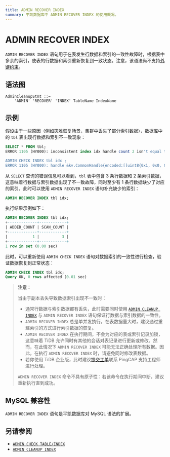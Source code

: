 ```yaml
---
title: ADMIN RECOVER INDEX
summary: 平凯数据库中 ADMIN RECOVER INDEX 的使用概况。
---
```


# ADMIN RECOVER INDEX

`ADMIN RECOVER INDEX` 语句用于在表发生行数据和索引的一致性故障时，根据表中多余的索引，使表的行数据和索引重新恢复到一致状态。注意，该语法尚不支持[外键约束](/foreign-key.md)。

## 语法图

```ebnf+diagram
AdminCleanupStmt ::=
    'ADMIN' 'RECOVER' 'INDEX' TableName IndexName
```

## 示例

假设由于一些原因（例如灾难恢复场景，集群中丢失了部分索引数据），数据库中的 `tbl` 表出现行数据和索引不一致现象：

```sql
SELECT * FROM tbl;
ERROR 1105 (HY000): inconsistent index idx handle count 2 isn't equal to value count 3

ADMIN CHECK INDEX tbl idx ;
ERROR 1105 (HY000): handle &kv.CommonHandle{encoded:[]uint8{0x1, 0x0, 0x0, 0x0, 0x0, 0x0, 0x0, 0x0, 0x0, 0xf8}, colEndOffsets:[]uint16{0xa}}, index:types.Datum{k:0x5, decimal:0x0, length:0x0, i:0, collation:"utf8mb4_bin", b:[]uint8{0x0}, x:interface {}(nil)} != record:<nil>
```

从 `SELECT` 查询的错误信息可以看到，`tbl` 表中包含 3 条行数据和 2 条索引数据，这意味着行数据与索引数据出现了不一致故障，同时至少有 1 条行数据缺少了对应的索引。此时可以使用 `ADMIN RECOVER INDEX` 语句补充缺少的索引：

```sql
ADMIN RECOVER INDEX tbl idx;
```

执行结果示例如下：

```sql
ADMIN RECOVER INDEX tbl idx;
+-------------+------------+
| ADDED_COUNT | SCAN_COUNT |
+-------------+------------+
|           1 |          3 |
+-------------+------------+
1 row in set (0.00 sec)
```

此时，可以重新使用 `ADMIN CHECK INDEX` 语句对数据索引的一致性进行检查，验证数据恢复到正常状态：

```sql
ADMIN CHECK INDEX tbl idx;
Query OK, 0 rows affected (0.01 sec)
```

> **注意：**
>
> 当由于副本丢失导致数据索引出现不一致时：
>
> - 通常行数据与索引数据都有丢失，此时需要同时使用 [`ADMIN CLEANUP INDEX`](/sql-statements/sql-statement-admin-cleanup.md) 与 `ADMIN RECOVER INDEX` 语句保证行数据与索引数据的一致性。
> - `ADMIN RECOVER INDEX` 总是单并发执行。在表数据量大时，建议通过重建索引的方式进行索引数据的恢复。
> - `ADMIN RECOVER INDEX` 在执行期间，不会为对应的表或索引记录加锁，这意味着 TiDB 允许同时有其他的会话对表记录进行更新或修改。然而，在此情况下 `ADMIN RECOVER INDEX` 可能无法正确处理所有数据。因此，在执行 `ADMIN RECOVER INDEX` 时，请避免同时修改表数据。
> - 若你使用 TiDB 企业版，此时建议[提交工单](https://support.pingcap.cn/)联系 PingCAP 支持工程师进行处理。
>
> `ADMIN RECOVER INDEX` 命令不具有原子性：若该命令在执行期间中断，建议重新执行直到成功。

## MySQL 兼容性

`ADMIN RECOVER INDEX` 语句是平凯数据库对 MySQL 语法的扩展。

## 另请参阅

* [`ADMIN CHECK TABLE/INDEX`](/sql-statements/sql-statement-admin-check-table-index.md)
* [`ADMIN CLEANUP INDEX`](/sql-statements/sql-statement-admin-cleanup.md)
